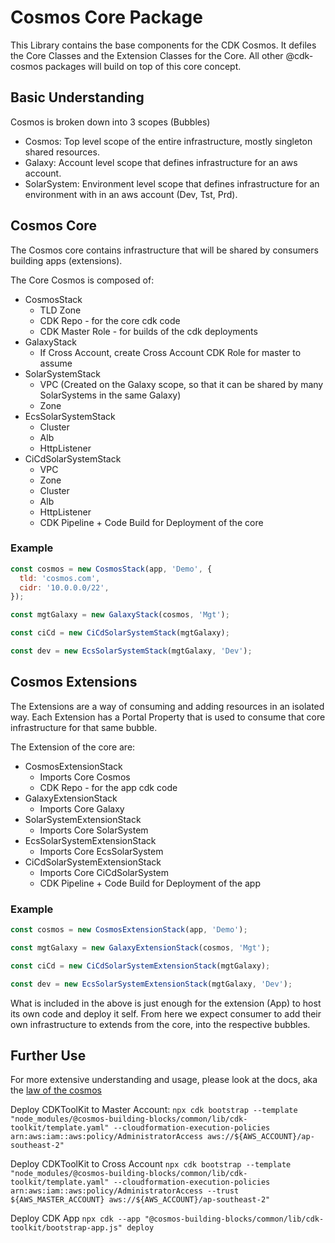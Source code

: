 # Cosmos Core Package

This Library contains the base components for the CDK Cosmos. It defiles the Core Classes and the Extension Classes for the Core.
All other @cdk-cosmos packages will build on top of this core concept.

## Basic Understanding

Cosmos is broken down into 3 scopes (Bubbles)

- Cosmos: Top level scope of the entire infrastructure, mostly singleton shared resources.
- Galaxy: Account level scope that defines infrastructure for an aws account.
- SolarSystem: Environment level scope that defines infrastructure for an environment with in an aws account (Dev, Tst, Prd).

## Cosmos Core

The Cosmos core contains infrastructure that will be shared by consumers building apps (extensions).

The Core Cosmos is composed of:

- CosmosStack
  - TLD Zone
  - CDK Repo - for the core cdk code
  - CDK Master Role - for builds of the cdk deployments
- GalaxyStack
  - If Cross Account, create Cross Account CDK Role for master to assume
- SolarSystemStack
  - VPC (Created on the Galaxy scope, so that it can be shared by many SolarSystems in the same Galaxy)
  - Zone
- EcsSolarSystemStack
  - Cluster
  - Alb
  - HttpListener
- CiCdSolarSystemStack
  - VPC
  - Zone
  - Cluster
  - Alb
  - HttpListener
  - CDK Pipeline + Code Build for Deployment of the core

### Example

```js
const cosmos = new CosmosStack(app, 'Demo', {
  tld: 'cosmos.com',
  cidr: '10.0.0.0/22',
});

const mgtGalaxy = new GalaxyStack(cosmos, 'Mgt');

const ciCd = new CiCdSolarSystemStack(mgtGalaxy);

const dev = new EcsSolarSystemStack(mgtGalaxy, 'Dev');
```

## Cosmos Extensions

The Extensions are a way of consuming and adding resources in an isolated way. Each Extension has a Portal Property that is used to consume that core infrastructure for that same bubble.

The Extension of the core are:

- CosmosExtensionStack
  - Imports Core Cosmos
  - CDK Repo - for the app cdk code
- GalaxyExtensionStack
  - Imports Core Galaxy
- SolarSystemExtensionStack
  - Imports Core SolarSystem
- EcsSolarSystemExtensionStack
  - Imports Core EcsSolarSystem
- CiCdSolarSystemExtensionStack
  - Imports Core CiCdSolarSystem
  - CDK Pipeline + Code Build for Deployment of the app

### Example

```js
const cosmos = new CosmosExtensionStack(app, 'Demo');

const mgtGalaxy = new GalaxyExtensionStack(cosmos, 'Mgt');

const ciCd = new CiCdSolarSystemExtensionStack(mgtGalaxy);

const dev = new EcsSolarSystemExtensionStack(mgtGalaxy, 'Dev');
```

What is included in the above is just enough for the extension (App) to host its own code and deploy it self. From here we expect consumer to add their own infrastructure to extends from the core, into the respective bubbles.

## Further Use

For more extensive understanding and usage, please look at the docs, aka the [law of the cosmos](https://github.com/cdk-cosmos/law)

Deploy CDKToolKit to Master Account: `npx cdk bootstrap --template "node_modules/@cosmos-building-blocks/common/lib/cdk-toolkit/template.yaml" --cloudformation-execution-policies arn:aws:iam::aws:policy/AdministratorAccess aws://${AWS_ACCOUNT}/ap-southeast-2"`

Deploy CDKToolKit to Cross Account `npx cdk bootstrap --template "node_modules/@cosmos-building-blocks/common/lib/cdk-toolkit/template.yaml" --cloudformation-execution-policies arn:aws:iam::aws:policy/AdministratorAccess --trust ${AWS_MASTER_ACCOUNT} aws://${AWS_ACCOUNT}/ap-southeast-2"`

Deploy CDK App `npx cdk --app "@cosmos-building-blocks/common/lib/cdk-toolkit/bootstrap-app.js" deploy`
